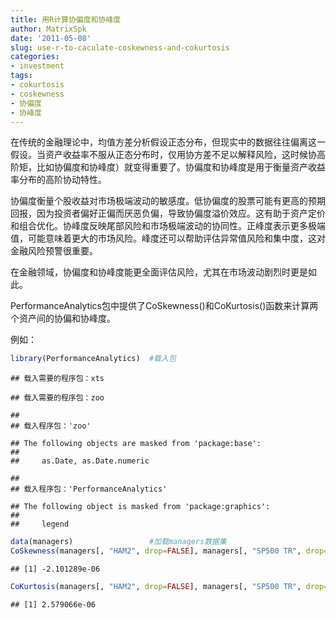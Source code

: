 ```yaml
---
title: 用R计算协偏度和协峰度
author: MatrixSpk
date: '2011-05-08'
slug: use-r-to-caculate-coskewness-and-cokurtosis
categories:
- investment
tags:
- cokurtosis
- coskewness
- 协偏度
- 协峰度
---
```

在传统的金融理论中，均值方差分析假设正态分布，但现实中的数据往往偏离这一假设。当资产收益率不服从正态分布时，仅用协方差不足以解释风险，这时候协高阶矩，比如协偏度和协峰度）就变得重要了。协偏度和协峰度是用于衡量资产收益率分布的高阶协动特性。

协偏度衡量个股收益对市场极端波动的敏感度。低协偏度的股票可能有更高的预期回报，因为投资者偏好正偏而厌恶负偏，导致协偏度溢价效应。这有助于资产定价和组合优化。协峰度反映尾部风险和市场极端波动的协同性。正峰度表示更多极端值，可能意味着更大的市场风险。峰度还可以帮助评估异常值风险和集中度，这对金融风险预警很重要。

在金融领域，协偏度和协峰度能更全面评估风险，尤其在市场波动剧烈时更是如此。

PerformanceAnalytics包中提供了CoSkewness()和CoKurtosis()函数来计算两个资产间的协偏和协峰度。

例如：


``` r
library(PerformanceAnalytics)  #载入包
```

```
## 载入需要的程序包：xts
```

```
## 载入需要的程序包：zoo
```

```
## 
## 载入程序包：'zoo'
```

```
## The following objects are masked from 'package:base':
## 
##     as.Date, as.Date.numeric
```

```
## 
## 载入程序包：'PerformanceAnalytics'
```

```
## The following object is masked from 'package:graphics':
## 
##     legend
```

``` r
data(managers)                 #加载managers数据集
CoSkewness(managers[, "HAM2", drop=FALSE], managers[, "SP500 TR", drop=FALSE]) #计算协偏度
```

```
## [1] -2.101289e-06
```

``` r
CoKurtosis(managers[, "HAM2", drop=FALSE], managers[, "SP500 TR", drop=FALSE]) #计算协峰度
```

```
## [1] 2.579066e-06
```

